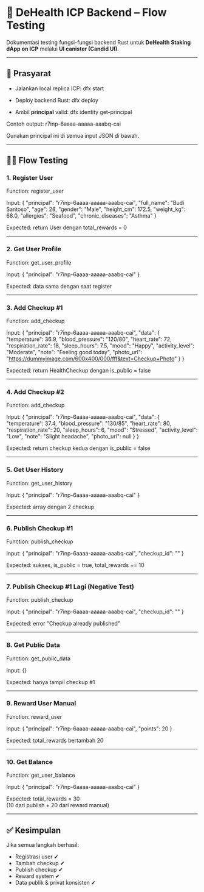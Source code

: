 # 🧪 DeHealth ICP Backend – Flow Testing

Dokumentasi testing fungsi-fungsi backend Rust untuk **DeHealth Staking dApp on ICP** melalui **UI canister (Candid UI)**.

---

## 🔑 Prasyarat

- Jalankan local replica ICP:
  dfx start

- Deploy backend Rust:
  dfx deploy

- Ambil **principal** valid:
  dfx identity get-principal

Contoh output:
r7inp-6aaaa-aaaaa-aaabq-cai

Gunakan principal ini di semua input JSON di bawah.

---

## 🧑‍⚕️ Flow Testing

### 1. Register User

Function: register_user

Input:
{
"principal": "r7inp-6aaaa-aaaaa-aaabq-cai",
"full_name": "Budi Santoso",
"age": 28,
"gender": "Male",
"height_cm": 172.5,
"weight_kg": 68.0,
"allergies": "Seafood",
"chronic_diseases": "Asthma"
}

Expected: return User dengan total_rewards = 0

---

### 2. Get User Profile

Function: get_user_profile

Input:
{ "principal": "r7inp-6aaaa-aaaaa-aaabq-cai" }

Expected: data sama dengan saat register

---

### 3. Add Checkup #1

Function: add_checkup

Input:
{
"principal": "r7inp-6aaaa-aaaaa-aaabq-cai",
"data": {
"temperature": 36.9,
"blood_pressure": "120/80",
"heart_rate": 72,
"respiration_rate": 18,
"sleep_hours": 7.5,
"mood": "Happy",
"activity_level": "Moderate",
"note": "Feeling good today",
"photo_url": "https://dummyimage.com/600x400/000/fff&text=Checkup+Photo"
}
}

Expected: return HealthCheckup dengan is_public = false

---

### 4. Add Checkup #2

Function: add_checkup

Input:
{
"principal": "r7inp-6aaaa-aaaaa-aaabq-cai",
"data": {
"temperature": 37.4,
"blood_pressure": "130/85",
"heart_rate": 80,
"respiration_rate": 20,
"sleep_hours": 6,
"mood": "Stressed",
"activity_level": "Low",
"note": "Slight headache",
"photo_url": null
}
}

Expected: return checkup kedua dengan is_public = false

---

### 5. Get User History

Function: get_user_history

Input:
{ "principal": "r7inp-6aaaa-aaaaa-aaabq-cai" }

Expected: array dengan 2 checkup

---

### 6. Publish Checkup #1

Function: publish_checkup

Input:
{
"principal": "r7inp-6aaaa-aaaaa-aaabq-cai",
"checkup_id": "<ID dari checkup pertama>"
}

Expected: sukses, is_public = true, total_rewards += 10

---

### 7. Publish Checkup #1 Lagi (Negative Test)

Function: publish_checkup

Input:
{
"principal": "r7inp-6aaaa-aaaaa-aaabq-cai",
"checkup_id": "<ID dari checkup pertama>"
}

Expected: error "Checkup already published"

---

### 8. Get Public Data

Function: get_public_data

Input:
{}

Expected: hanya tampil checkup #1

---

### 9. Reward User Manual

Function: reward_user

Input:
{
"principal": "r7inp-6aaaa-aaaaa-aaabq-cai",
"points": 20
}

Expected: total_rewards bertambah 20

---

### 10. Get Balance

Function: get_user_balance

Input:
{ "principal": "r7inp-6aaaa-aaaaa-aaabq-cai" }

Expected: total_rewards = 30  
(10 dari publish + 20 dari reward manual)

---

## ✅ Kesimpulan

Jika semua langkah berhasil:

- Registrasi user ✔
- Tambah checkup ✔
- Publish checkup ✔
- Reward system ✔
- Data publik & privat konsisten ✔
